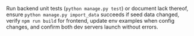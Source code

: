 Run backend unit tests (`python manage.py test`) or document lack thereof, ensure `python manage.py import_data` succeeds if seed data changed, verify `npm run build` for frontend, update env examples when config changes, and confirm both dev servers launch without errors.